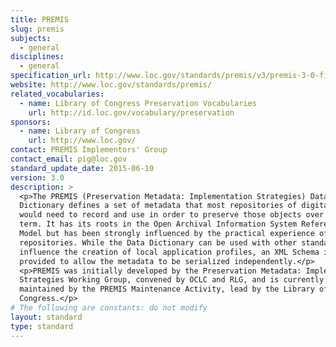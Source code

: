 ```yaml
---
title: PREMIS
slug: premis
subjects:
  - general
disciplines:
  - general
specification_url: http://www.loc.gov/standards/premis/v3/premis-3-0-final.pdf
website: http://www.loc.gov/standards/premis/
related_vocabularies:
  - name: Library of Congress Preservation Vocabularies
    url: http://id.loc.gov/vocabulary/preservation
sponsors:
  - name: Library of Congress
    url: http://www.loc.gov/
contact: PREMIS Implementors' Group
contact_email: pig@loc.gov
standard_update_date: 2015-06-10
version: 3.0
description: >
  <p>The PREMIS (Preservation Metadata: Implementation Strategies) Data
  Dictionary defines a set of metadata that most repositories of digital objects
  would need to record and use in order to preserve those objects over the long
  term. It has its roots in the Open Archival Information System Reference
  Model but has been strongly influenced by the practical experience of such
  repositories. While the Data Dictionary can be used with other standards to
  influence the creation of local application profiles, an XML Schema is
  provided to allow the metadata to be serialized independently.</p>
  <p>PREMIS was initially developed by the Preservation Metadata: Implementation
  Strategies Working Group, convened by OCLC and RLG, and is currently
  maintained by the PREMIS Maintenance Activity, lead by the Library of
  Congress.</p>
# The following are constants: do not modify
layout: standard
type: standard
---
```

